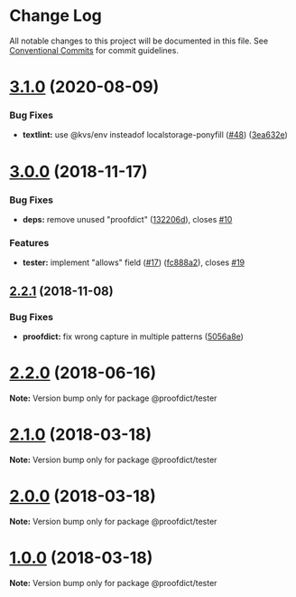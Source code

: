 # Change Log

All notable changes to this project will be documented in this file.
See [Conventional Commits](https://conventionalcommits.org) for commit guidelines.

# [3.1.0](https://github.com/proofdict/proofdict-tester/compare/v3.0.3...v3.1.0) (2020-08-09)


### Bug Fixes

* **textlint:** use @kvs/env insteadof localstorage-ponyfill ([#48](https://github.com/proofdict/proofdict-tester/issues/48)) ([3ea632e](https://github.com/proofdict/proofdict-tester/commit/3ea632e76e63e51717e0c20a236a22bb7169ff8c))





# [3.0.0](https://github.com/proofdict/proofdict-tester/compare/v2.2.1...v3.0.0) (2018-11-17)


### Bug Fixes

* **deps:** remove unused "proofdict" ([132206d](https://github.com/proofdict/proofdict-tester/commit/132206d)), closes [#10](https://github.com/proofdict/proofdict-tester/issues/10)


### Features

* **tester:** implement "allows" field ([#17](https://github.com/proofdict/proofdict-tester/issues/17)) ([fc888a2](https://github.com/proofdict/proofdict-tester/commit/fc888a2)), closes [#19](https://github.com/proofdict/proofdict-tester/issues/19)





## [2.2.1](https://github.com/proofdict/proofdict-tester/compare/v2.2.0...v2.2.1) (2018-11-08)


### Bug Fixes

* **proofdict:** fix wrong capture in multiple patterns ([5056a8e](https://github.com/proofdict/proofdict-tester/commit/5056a8e))





<a name="2.2.0"></a>
# [2.2.0](https://github.com/proofdict/proofdict-tester/compare/v2.1.1...v2.2.0) (2018-06-16)




**Note:** Version bump only for package @proofdict/tester

<a name="2.1.0"></a>
# [2.1.0](https://github.com/proofdict/proofdict-tester/compare/v2.0.1...v2.1.0) (2018-03-18)




**Note:** Version bump only for package @proofdict/tester

<a name="2.0.0"></a>
# [2.0.0](https://github.com/proofdict/proofdict-tester/compare/v1.0.0...v2.0.0) (2018-03-18)




**Note:** Version bump only for package @proofdict/tester

<a name="1.0.0"></a>
# [1.0.0](https://github.com/proofdict/proofdict-tester/compare/1.2.1...1.0.0) (2018-03-18)




**Note:** Version bump only for package @proofdict/tester
